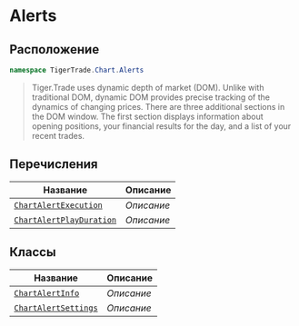 
# Alerts
## Расположение
```csharp    
namespace TigerTrade.Chart.Alerts
```
> Tiger.Trade uses dynamic depth of market (DOM). Unlike with traditional DOM, dynamic DOM provides precise tracking of the dynamics of changing prices. There are three additional sections in the DOM window. The first section displays information about opening positions, your financial results for the day, and a list of your recent trades.


## Перечисления
| Название | Описание |
| --- | --- |
| [`ChartAlertExecution`](./Alerts/ChartAlertExecution.cs.md) | *Описание* |
| [`ChartAlertPlayDuration`](./Alerts/ChartAlertPlayDuration.cs.md) | *Описание* |

## Классы
| Название | Описание |
| --- | --- |
| [`ChartAlertInfo`](./Alerts/ChartAlertInfo.cs.md) | *Описание* |
| [`ChartAlertSettings`](./Alerts/ChartAlertSettings.cs.md) | *Описание* |
